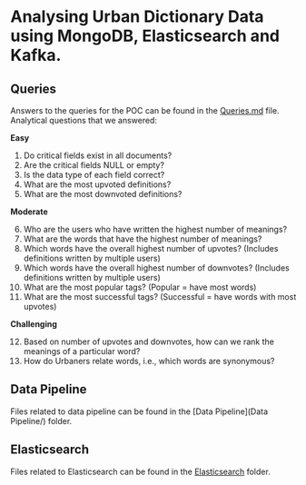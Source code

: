 # Analysing Urban Dictionary Data using MongoDB, Elasticsearch and Kafka.

## Queries

Answers to the queries for the POC can be found in the [Queries.md](Queries/Queries.md) file. Analytical questions that we answered:

**Easy**

1. Do critical fields exist in all documents?
2. Are the critical fields NULL or empty?
3. Is the data type of each field correct?
4. What are the most upvoted definitions?  
5. What are the most downvoted definitions?  

**Moderate**

6. Who are the users who have written the highest number of meanings?
7. What are the words that have the highest number of meanings?    
8. Which words have the overall highest number of upvotes? (Includes definitions written by multiple users)
9. Which words have the overall highest number of downvotes? (Includes definitions written by multiple users)
10. What are the most popular tags? (Popular = have most words)  
11. What are the most successful tags? (Successful = have words with most upvotes)  

**Challenging** 

12. Based on number of upvotes and downvotes, how can we rank the meanings of a particular word?  
13. How do Urbaners relate words, i.e., which words are synonymous?

## Data Pipeline

Files related to data pipeline can be found in the [Data Pipeline](Data Pipeline/) folder.

## Elasticsearch

Files related to Elasticsearch can be found in the [Elasticsearch](Elasticsearch/) folder.
